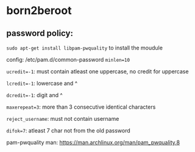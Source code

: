# born2beroot

## password policy:

`sudo apt-get install libpam-pwquality` to install the moudule

config: /etc/pam.d/common-password
`minlen=10`

`ucredit=-1`: must contain atleast one uppercase, no credit for uppercase

`lcredit=-1`: lowercase and ^

`dcredit=-1`: digit and ^

`maxerepeat=3`: more than 3 consecutive identical characters

`reject_username`: must not contain username

`difok=7`: atleast 7 char not from the old password 

pam-pwquality man: https://man.archlinux.org/man/pam_pwquality.8

